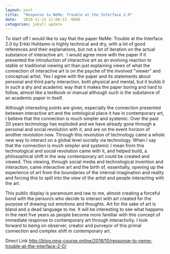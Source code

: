 ```yaml
---
layout: post
title:  "Response to NeMe: Trouble at the Interface 2.0"
date:   2018-11-15 11:00:13 -0600
categories: jekyll update
---
```


To start off I would like to say that the paper NeMe: Trouble at the Interface 2.0 by Erkki Huhtamo is highly technical and dry, with a lot of good references and their explanations, but not a lot of iteration on the actual substance of interactive art.  I would agree more with the paper if it presented the introduction of interactive art as an evolving reaction to stable or traditional viewing art than just explaining views of what the connection of interactive art is on the psyche of the involved "viewer" and conceptual artist. Yes I agree with the paper and its statements about personal and third party interaction, both physical and mental, but it builds it in such a dry and academic way that it makes the paper boring and hard to follow, almost like a textbook or manual although such is the substance of an academic paper in itself.

Although interesting points are given, especially the connection presented between interactive art and the ontological place it has in contemporary art, I believe that the connection is much simpler and systemic. Over the past 20 years technology has exploded and we have already gone through a personal and social revolution with it, and are on the event horizon of another revolution now. Through this revolution of technology came a whole new way to interact on a global level socially via technology. When I say that the connection is much simpler and systemic I mean from this technological and social revolution came with it, and helped build, a philosophical shift in the way contemporary art could be created and viewed. This viewing, through social media and technological invention and interaction, came interactive art and the birth of, essentially, opening up the experience of art from the boundaries of the internal imagination and reality and forcing this to spill into the view of the artist and people interacting with the art.

This public display is paramount and raw to me, almost creating a forceful bond with the person/s who decide to interact with art created for the purpose of drawing out emotions and thoughts. Art for the sake of art is bland and a dead language to me. It will be interesting to see what happens in the next five years as people become more familiar with this concept of immediate response to contemporary art through interactivity. I look forward to being on observer, creator and purveyor of this primal connection and complex shift in contemporary art.

Direct Link
<http://blog.nma-course.online/2018/10/response-to-neme-trouble-at-the-interface-2-0/>
